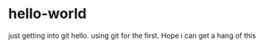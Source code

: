 # hello-world
just getting into git 
hello. using git for the first. Hope i can get a hang of this 
